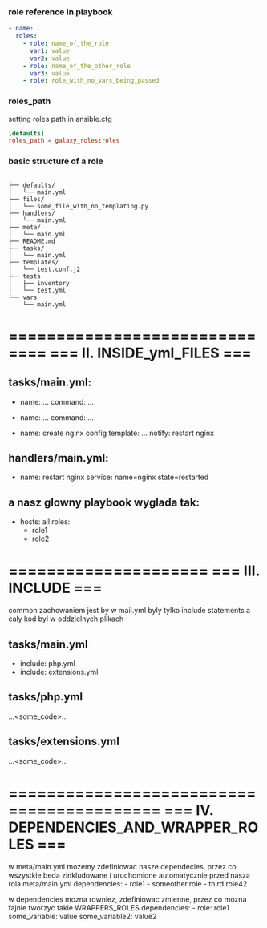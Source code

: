 

### role reference in playbook

```yaml
- name: ...
  roles:
    - role: name_of_the_role
      var1: value
      var2: value
    - role: name_of_the_other_role
      var3: value
    - role: role_with_no_vars_being_passed
```

### roles_path
setting roles path in ansible.cfg

```toml
[defaults]
roles_path = galaxy_roles:roles
```

### basic structure of a role
```
.
├── defaults/
│   └── main.yml
├── files/
│   └── some_file_with_no_templating.py
├── handlers/
│   └── main.yml
├── meta/
│   └── main.yml
├── README.md
├── tasks/
│   └── main.yml
├── templates/
│   └── test.conf.j2
├── tests
│   ├── inventory
│   └── test.yml
└── vars
    └── main.yml
```

==============================
=== II.   INSIDE_yml_FILES ===
==============================

tasks/main.yml:
---
- name: ...
  command: ...

- name: ...
  command: ...

- name: create nginx config
  template: ...
  notify: restart nginx

handlers/main.yml:
---
- name: restart nginx
  service: name=nginx state=restarted




a nasz glowny playbook wyglada tak:
---
- hosts: all
  roles:
    - role1
    - role2

=====================
=== III.  INCLUDE ===
=====================

common zachowaniem jest by w mail.yml byly tylko include statements
a caly kod byl w oddzielnych plikach

tasks/main.yml
  ---
  - include: php.yml
  - include: extensions.yml

tasks/php.yml
  ---
  ...<some_code>...

tasks/extensions.yml
  ---
  ...<some_code>...

==========================================
=== IV. DEPENDENCIES_AND_WRAPPER_ROLES ===
==========================================
w meta/main.yml mozemy zdefiniowac nasze dependecies, przez co
wszystkie beda zinkludowane i uruchomione automatycznie przed nasza rola
meta/main.yml
  dependencies:
    - role1
    - someother.role
    - third.role42


w dependencies mozna rowniez, zdefiniowac zmienne, przez co mozna
fajnie tworzyc takie WRAPPERS_ROLES
  dependencies:
    - role: role1
      some_variable: value
      some_variable2: value2

